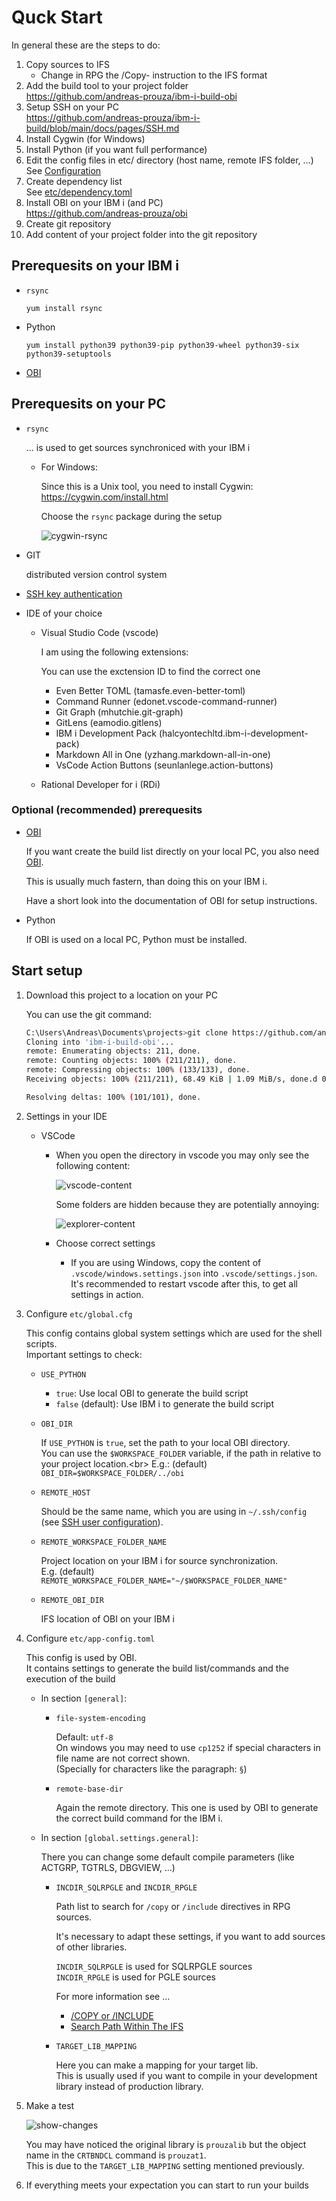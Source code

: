 # Quck Start

In general these are the steps to do:
1. Copy sources to IFS 
   * Change in RPG the /Copy- instruction to the IFS format
2. Add the build tool to your project folder  
   https://github.com/andreas-prouza/ibm-i-build-obi 
3. Setup SSH on your PC  
   https://github.com/andreas-prouza/ibm-i-build/blob/main/docs/pages/SSH.md 
4. Install Cygwin (for Windows)
5. Install Python (if you want full performance)
6. Edit the config files in etc/ directory (host name, remote IFS folder, …)  
   See [Configuration](/docs/pages/configuration.md)
7. Create dependency list  
   See [etc/dependency.toml](/docs/pages/configuration.md#etcdependencytoml)
8.  Install OBI on your IBM i (and PC)  
https://github.com/andreas-prouza/obi 
1. Create git repository
2.  Add content of your project folder into the git repository 

## Prerequesits on your IBM i

* ```rsync```
  
  ```yum install rsync```

* Python

  ```yum install python39 python39-pip python39-wheel python39-six python39-setuptools```

* [OBI](https://github.com/andreas-prouza/obi)


## Prerequesits on your PC

* ```rsync``` 
  
  ... is used to get sources synchroniced with your IBM i

  * For Windows:

    Since this is a Unix tool, you need to install Cygwin: https://cygwin.com/install.html

    Choose the ```rsync``` package during the setup

    ![cygwin-rsync](/docs/img/cygwin-rsync.png)

* GIT
  
  distributed version control system 

* [SSH key authentication](https://github.com/andreas-prouza/ibm-i-build/blob/main/docs/pages/SSH.md)

* IDE of your choice

  * Visual Studio Code (vscode)
    
    I am using the following extensions:
    
    You can use the exctension ID to find the correct one

    * Even Better TOML (tamasfe.even-better-toml)
    * Command Runner (edonet.vscode-command-runner)
    * Git Graph (mhutchie.git-graph)
    * GitLens (eamodio.gitlens)
    * IBM i Development Pack (halcyontechltd.ibm-i-development-pack)
    * Markdown All in One (yzhang.markdown-all-in-one)
    * VsCode Action Buttons (seunlanlege.action-buttons)
  * Rational Developer for i (RDi)


### Optional (recommended) prerequesits

* [OBI](https://github.com/andreas-prouza/obi)
  
  If you want create the build list directly on your local PC, you also need [OBI](https://github.com/andreas-prouza/obi).

  This is usually much fastern, than doing this on your IBM i.

  Have a short look into the documentation of OBI for setup instructions.

* Python

  If OBI is used on a local PC, Python must be installed.


## Start setup

1. Download this project to a location on your PC

   You can use the git command:
   
   ```sh
   C:\Users\Andreas\Documents\projects>git clone https://github.com/andreas-prouza/ibm-i-build-obi.git
   Cloning into 'ibm-i-build-obi'...
   remote: Enumerating objects: 211, done.
   remote: Counting objects: 100% (211/211), done.
   remote: Compressing objects: 100% (133/133), done.
   Receiving objects: 100% (211/211), 68.49 KiB | 1.09 MiB/s, done.d 0

   Resolving deltas: 100% (101/101), done.
   ```

2. Settings in your IDE
   * VSCode
     * When you open the directory in vscode you may only see the following content:
       
       ![vscode-content](/docs/img/vscode-content.png)
       
       Some folders are hidden because they are potentially annoying:

       ![explorer-content](/docs/img/explorer-content.png)

     * Choose correct settings
       
       * If you are using Windows, copy the content of ```.vscode/windows.settings.json``` into ```.vscode/settings.json```.<br/>
        It's recommended to restart vscode after this, to get all settings in action.

3. Configure ```etc/global.cfg```
   
   This config contains global system settings which are used for the shell scripts.
   <br/>
   Important settings to check:
   
   * ```USE_PYTHON``` 
     * ```true```: Use local OBI to generate the build script
     * ```false``` (default): Use IBM i to generate the build script
   
   * ```OBI_DIR```
      
      If ```USE_PYTHON``` is ```true```, set the path to your local OBI directory. <br/>
      You can use the ```$WORKSPACE_FOLDER``` variable, if the path in relative to your project location.<br\>
      E.g.: (default) ```OBI_DIR=$WORKSPACE_FOLDER/../obi```
   
   * ```REMOTE_HOST```
     
     Should be the same name, which you are using in ```~/.ssh/config``` (see [SSH user configuration](https://github.com/andreas-prouza/ibm-i-build/blob/main/docs/pages/SSH.md)).
   
   * ```REMOTE_WORKSPACE_FOLDER_NAME```
     
     Project location on your IBM i for source synchronization.<br/>
     E.g. (default) ```REMOTE_WORKSPACE_FOLDER_NAME="~/$WORKSPACE_FOLDER_NAME"```
   
   * ```REMOTE_OBI_DIR```
     
     IFS location of OBI on your IBM i
  
4. Configure ```etc/app-config.toml```

   This config is used by OBI.
   <br/>
   It contains settings to generate the build list/commands and the execution of the build

   * In section ```[general]```:

     * ```file-system-encoding```
       
       Default: ```utf-8```
       <br/>
       On windows you may need to use ```cp1252``` if special characters in file name are not correct shown.
       <br/>
       (Specially for characters like the paragraph: ```§```)

     * ```remote-base-dir```
       
       Again the remote directory. This one is used by OBI to generate the correct build command for the IBM i.

   * In section ```[global.settings.general]```:

     There you can change some default compile parameters (like ACTGRP, TGTRLS, DBGVIEW, ...)

     * ```INCDIR_SQLRPGLE``` and ```INCDIR_RPGLE```
       
       Path list to search for ```/copy``` or ```/include``` directives in RPG sources.

       It's necessary to adapt these settings, if you want to add sources of other libraries.
       
       ```INCDIR_SQLRPGLE``` is used for SQLRPGLE sources
       <br/>
       ```INCDIR_RPGLE``` is used for PGLE sources

       For more information see ...
       * [/COPY or /INCLUDE](https://www.ibm.com/docs/en/i/7.5?topic=directives-copy-include)
       * [Search Path Within The IFS](https://www.ibm.com/docs/en/i/7.5?topic=files-search-path-within-ifs)

     * ```TARGET_LIB_MAPPING```

       Here you can make a mapping for your target lib.
       <br/>
       This is usually used if you want to compile in your development library instead of production library.

5. Make a test
   
   ![show-changes](/docs/img/vscode-show-changes.png)

   You may have noticed the original library is ```prouzalib``` but the object name in the ```CRTBNDCL``` command is ```prouzat1```.
   <br/>
   This is due to the ```TARGET_LIB_MAPPING``` setting mentioned previously.

6. If everything meets your expectation you can start to run your builds